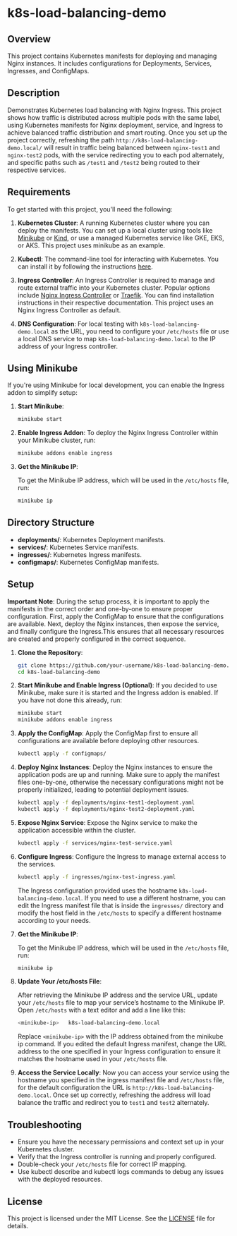 # k8s-load-balancing-demo

## Overview

This project contains Kubernetes manifests for deploying and managing Nginx instances. It includes configurations for Deployments, Services, Ingresses, and ConfigMaps.

## Description

Demonstrates Kubernetes load balancing with Nginx Ingress. This project shows how traffic is distributed across multiple pods with the same label, using Kubernetes manifests for Nginx deployment, service, and Ingress  to achieve balanced traffic distribution and smart routing. Once you set up the project correctly, refreshing the path `http://k8s-load-balancing-demo.local/` will result in traffic being balanced between `nginx-test1` and `nginx-test2` pods, with the service redirecting you to each pod alternately, and specific paths such as `/test1` and `/test2` being routed to their respective services.

## Requirements

To get started with this project, you'll need the following:

1. **Kubernetes Cluster**: A running Kubernetes cluster where you can deploy the manifests. You can set up a local cluster using tools like [Minikube](https://minikube.sigs.k8s.io/docs/) or [Kind](https://kind.sigs.k8s.io/docs/user/quick-start/), or use a managed Kubernetes service like GKE, EKS, or AKS. This project uses minikube as an example.

2. **Kubectl**: The command-line tool for interacting with Kubernetes. You can install it by following the instructions [here](https://kubernetes.io/docs/tasks/tools/install-kubectl/).

3. **Ingress Controller**: An Ingress Controller is required to manage and route external traffic into your Kubernetes cluster. Popular options include [Nginx Ingress Controller](https://docs.nginx.com/nginx-ingress-controller/) or [Traefik](https://doc.traefik.io/traefik/providers/kubernetes-ingress/). You can find installation instructions in their respective documentation. This project uses an Nginx Ingress Controller as default.

4. **DNS Configuration**: For local testing with `k8s-load-balancing-demo.local` as the URL, you need to configure your `/etc/hosts` file or use a local DNS service to map `k8s-load-balancing-demo.local` to the IP address of your Ingress controller.

## Using Minikube

If you're using Minikube for local development, you can enable the Ingress addon to simplify setup:

1. **Start Minikube**:
   ```bash
   minikube start
   ```

2. **Enable Ingress Addon**:
   To deploy the Nginx Ingress Controller within your Minikube cluster, run:
   ```bash
   minikube addons enable ingress
   ```
4. **Get the Minikube IP**:

   To get the Minikube IP address, which will be used in the `/etc/hosts` file, run:
   ```bash
   minikube ip
   ```

## Directory Structure

- **deployments/**: Kubernetes Deployment manifests.
- **services/**: Kubernetes Service manifests.
- **ingresses/**: Kubernetes Ingress manifests.
- **configmaps/**: Kubernetes ConfigMap manifests.

## Setup

**Important Note**: During the setup process, it is important to apply the manifests in the correct order and one-by-one to ensure proper configuration. First, apply the ConfigMap to ensure that the configurations are available. Next, deploy the Nginx instances, then expose the service, and finally configure the Ingress.This ensures that all necessary resources are created and properly configured in the correct sequence.
    
1. **Clone the Repository**:
   ```bash
   git clone https://github.com/your-username/k8s-load-balancing-demo.git
   cd k8s-load-balancing-demo
   ```

2. **Start Minikube and Enable Ingress (Optional)**:
   If you decided to use Minikube, make sure it is started and the Ingress addon is enabled. If you have not done this already, run:
   ```bash
   minikube start
   minikube addons enable ingress
   ```

3. **Apply the ConfigMap**:
   Apply the ConfigMap first to ensure all configurations are available before deploying other resources.
   ```bash
   kubectl apply -f configmaps/
   ```

4. **Deploy Nginx Instances**:
   Deploy the Nginx instances to ensure the application pods are up and running. Make sure to apply the manifest files one-by-one, otherwise the necessary configurations might not be properly initialized, leading to potential deployment issues.
   ```bash
   kubectl apply -f deployments/nginx-test1-deployment.yaml
   kubectl apply -f deployments/nginx-test2-deployment.yaml
   ```

5. **Expose Nginx Service**:
   Expose the Nginx service to make the application accessible within the cluster.
   ```bash
   kubectl apply -f services/nginx-test-service.yaml
   ```

6. **Configure Ingress**:
   Configure the Ingress to manage external access to the services.
   ```bash
   kubectl apply -f ingresses/nginx-test-ingress.yaml
   ```
   The Ingress configuration provided uses the hostname `k8s-load-balancing-demo.local`. If you need to use a different hostname, you can edit the Ingress manifest file that is inside the `ingresses/` directory and modify the host field in the `/etc/hosts` to specify a different hostname according to your needs.

7. **Get the Minikube IP**:

   To get the Minikube IP address, which will be used in the `/etc/hosts` file, run:
   ```bash
   minikube ip
   ```

8. **Update Your /etc/hosts File**:

   After retrieving the Minikube IP address and the service URL, update your `/etc/hosts` file to map your service’s hostname to the Minikube IP. Open `/etc/hosts` with a text editor and add a line like this:
   ```bash
   <minikube-ip>   k8s-load-balancing-demo.local
   ```
   Replace `<minikube-ip>` with the IP address obtained from the minikube ip command. If you edited the default Ingress manifest, change the URL address to the one specified in your Ingress configuration to ensure it    matches the hostname used in your `/etc/hosts` file.


9. **Access the Service Locally**:
   Now you can access your service using the hostname you specified in the ingress manifest file and `/etc/hosts` file, for the default configuration the URL is `http://k8s-load-balancing-demo.local`. Once set up correctly, refreshing the address will load balance the traffic and redirect you to `test1` and `test2` alternately.

## Troubleshooting

- Ensure you have the necessary permissions and context set up in your Kubernetes cluster.
- Verify that the Ingress controller is running and properly configured.
- Double-check your `/etc/hosts` file for correct IP mapping.
- Use kubectl describe and kubectl logs commands to debug any issues with the deployed resources.

## License
This project is licensed under the MIT License. See the [LICENSE](LICENSE) file for details.


